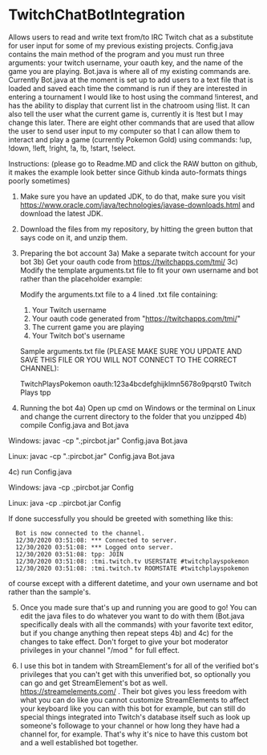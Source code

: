 # TwitchChatBotIntegration
Allows users to read and write text from/to IRC Twitch chat as a substitute for user input for some of my previous existing projects. Config.java contains the main method of the program and you must run three arguments: your twitch username, your oauth key, and the name of the game you are playing. Bot.java is where all of my existing commands are. Currently Bot.java at the moment is set up to add users to a text file that is loaded and saved each time the command is run if they are interested in entering a tournament I would like to host using the command !interest, and has the ability to display that current list in the chatroom using !list. It can also tell the user what the current game is, currently it is !test but I may change this later. There are eight other commands that are used that allow the user to send user input to my computer so that I can allow them to interact and play a game (currently Pokemon Gold) using commands: !up, !down, !left, !right, !a, !b, !start, !select.


Instructions: (please go to Readme.MD and click the RAW button on github, it makes the example look better since Github kinda auto-formats things poorly sometimes)

1) Make sure you have an updated JDK, to do that, make sure you visit https://www.oracle.com/java/technologies/javase-downloads.html and download the latest JDK.

2) Download the files from my repository, by hitting the green button that says code on it, and unzip them.

3) Preparing the bot account
3a) Make a separate twitch account for your bot 
3b) Get your oauth code from https://twitchapps.com/tmi/ 
3c) Modify the template arguments.txt file to fit your own username and bot rather than the placeholder example: 


      Modify the arguments.txt file to a 4 lined .txt file containing:
      1) Your Twitch username
      2) Your oauth code generated from "https://twitchapps.com/tmi/"
      3) The current game you are playing
      4) Your Twitch bot's username
      
      Sample arguments.txt file (PLEASE MAKE SURE YOU UPDATE AND SAVE THIS FILE OR YOU WILL NOT CONNECT TO THE CORRECT CHANNEL):
      
      TwitchPlaysPokemon
      oauth:123a4bcdefghijklmn5678o9pqrst0
      Twitch Plays
      tpp

4) Running the bot
4a) Open up cmd on Windows or the terminal on Linux and change the current directory to the folder that you unzipped
4b) compile Config.java and Bot.java

Windows:
javac -cp ".;pircbot.jar" Config.java Bot.java

Linux:
javac -cp ".:pircbot.jar" Config.java Bot.java

4c) run Config.java

Windows:
java -cp .;pircbot.jar Config

Linux:
java -cp .:pircbot.jar Config

If done successfully you should be greeted with something like this:

      Bot is now connected to the channel.
      12/30/2020 03:51:08: *** Connected to server.
      12/30/2020 03:51:08: *** Logged onto server.
      12/30/2020 03:51:08: tpp: JOIN
      12/30/2020 03:51:08: :tmi.twitch.tv USERSTATE #twitchplayspokemon
      12/30/2020 03:51:08: :tmi.twitch.tv ROOMSTATE #twitchplayspokemon

of course except with a different datetime, and your own username and bot rather than the sample's.


5) Once you made sure that's up and running you are good to go! You can edit the java files to do whatever you want to do with them (Bot.java specifically deals with all the commands) with your favorite text editor, but if you change anything then repeat steps 4b) and 4c) for the changes to take effect. Don't forget to give your bot moderator privileges in your channel "/mod <botname>" for full effect.

6) I use this bot in tandem with StreamElement's for all of the verified bot's privileges that you can't get with this unverified bot, so optionally you can go and get StreamElement's bot as well. https://streamelements.com/ . Their bot gives you less freedom with what you can do like you cannot customize StreamElements to affect your keyboard like you can with this bot for example, but can still do special things integrated into Twitch's database itself such as look up someone's followage to your channel or how long they have had a channel for, for example. That's why it's nice to have this custom bot and a well established bot together.
